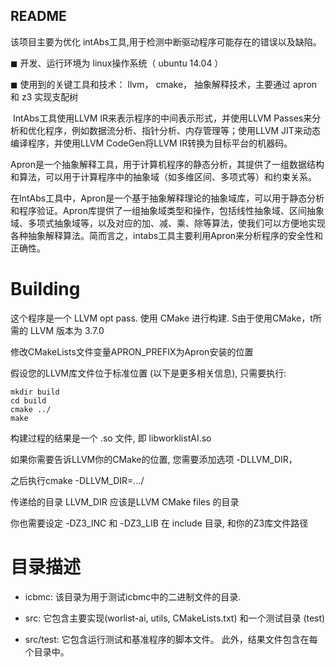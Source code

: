 ## README

该项目主要为优化 intAbs工具,用于检测中断驱动程序可能存在的错误以及缺陷。

◼ 开发、运行环境为 linux操作系统（ ubuntu 14.04 ）

◼ 使用到的关键工具和技术： llvm， cmake，  抽象解释技术，主要通过 apron 和 z3 实现支配树

​		 IntAbs工具使用LLVM IR来表示程序的中间表示形式，并使用LLVM Passes来分析和优化程序，例如数据流分析、指针分析、内存管理等；使用LLVM JIT来动态编译程序，并使用LLVM CodeGen将LLVM IR转换为目标平台的机器码。

​		Apron是一个抽象解释工具，用于计算机程序的静态分析，其提供了一组数据结构和算法，可以用于计算程序中的抽象域（如多维区间、多项式等）和约束关系。

​		在IntAbs工具中，Apron是一个基于抽象解释理论的抽象域库，可以用于静态分析和程序验证。Apron库提供了一组抽象域类型和操作，包括线性抽象域、区间抽象域、多项式抽象域等，以及对应的加、减、乘、除等算法，使我们可以方便地实现各种抽象解释算法。简而言之，intabs工具主要利用Apron来分析程序的安全性和正确性。

# Building

这个程序是一个 LLVM opt pass. 使用 CMake 进行构建. 
S由于使用CMake，t所需的 LLVM 版本为 3.7.0

修改CMakeLists文件变量APRON_PREFIX为Apron安装的位置

假设您的LLVM库文件位于标准位置 (以下是更多相关信息), 只需要执行:

    mkdir build
    cd build
    cmake ../
    make

构建过程的结果是一个   .so 文件, 即  libworklistAI.so

如果你需要告诉LLVM你的CMake的位置, 您需要添加选项 -DLLVM_DIR，

之后执行cmake -DLLVM_DIR=.../

传递给的目录 LLVM_DIR 应该是LLVM CMake files  的目录

你也需要设定 -DZ3_INC 和 -DZ3_LIB 在 include 目录, 和你的Z3库文件路径


# 目录描述

- icbmc: 该目录为用于测试icbmc中的二进制文件的目录.

- src: 它包含主要实现(worlist-ai, utils, CMakeLists.txt) 和一个测试目录 (test)

- src/test: 它包含运行测试和基准程序的脚本文件。 此外，结果文件包含在每个目录中。

